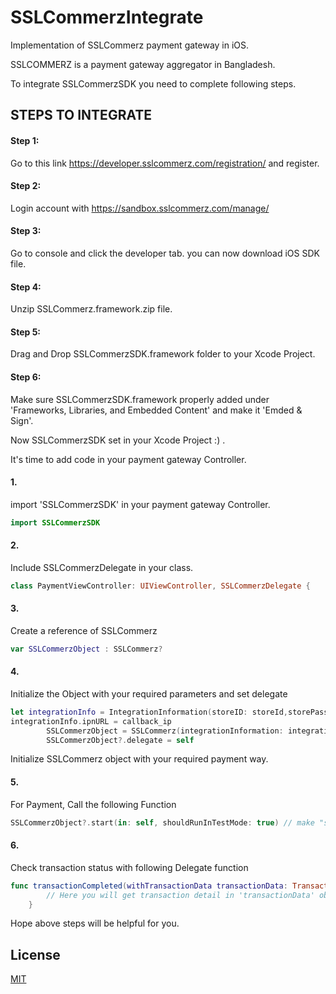 # SSLCommerzIntegrate

Implementation of SSLCommerz payment gateway in iOS.

SSLCOMMERZ is a payment gateway aggregator in Bangladesh. 

To integrate SSLCommerzSDK you need to complete following steps.

## STEPS TO INTEGRATE

#### Step 1:
Go to this link https://developer.sslcommerz.com/registration/ and register.

#### Step 2: 
Login account with https://sandbox.sslcommerz.com/manage/

#### Step 3:
Go to console and click the developer tab. you can now download iOS SDK file.

#### Step 4:
Unzip SSLCommerz.framework.zip file.

#### Step 5:
Drag and Drop SSLCommerzSDK.framework folder to your Xcode Project.

#### Step 6:
Make sure SSLCommerzSDK.framework properly added under 'Frameworks, Libraries, and Embedded Content' and make it 'Emded & Sign'.

Now SSLCommerzSDK set in your Xcode Project :) .

It's time to add code in your payment gateway Controller.

#### 1. 
import 'SSLCommerzSDK' in your payment gateway Controller.

```swift
import SSLCommerzSDK
```
#### 2.
Include SSLCommerzDelegate  in your class.

```swift
class PaymentViewController: UIViewController, SSLCommerzDelegate {
```

#### 3.
Create a reference of SSLCommerz 

```swift
var SSLCommerzObject : SSLCommerz?
```

#### 4.
Initialize the Object with your required parameters and set delegate

```swift
let integrationInfo = IntegrationInformation(storeID: storeId,storePassword: password,totalAmount: amount,currency: currency,transactionId: transactionId,productCategory: productCategory)
integrationInfo.ipnURL = callback_ip
        SSLCommerzObject = SSLCommerz(integrationInformation: integrationInfo,emiInformation: nil,customerInformation: nil,shipmentInformation: nil,productInformation: nil,additionalInformation: nil)
        SSLCommerzObject?.delegate = self
```

Initialize SSLCommerz object with your required payment way.

#### 5.
For Payment, Call the following Function

```swift
SSLCommerzObject?.start(in: self, shouldRunInTestMode: true) // make "shouldRunInTestMode" false for real action
```

#### 6.
Check transaction status with following Delegate function

```swift
func transactionCompleted(withTransactionData transactionData: TransactionDetails?) {
        // Here you will get transaction detail in 'transactionData' object
    }
```

Hope above steps will be helpful for you.

## License
[MIT](https://choosealicense.com/licenses/mit/)
